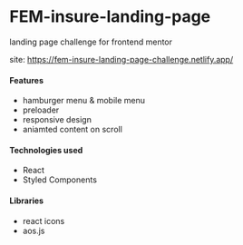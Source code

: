 # FEM-insure-landing-page

landing page challenge for frontend mentor

site: https://fem-insure-landing-page-challenge.netlify.app/

#### Features

- hamburger menu & mobile menu
- preloader
- responsive design
- aniamted content on scroll

#### Technologies used

- React
- Styled Components

#### Libraries

- react icons
- aos.js
